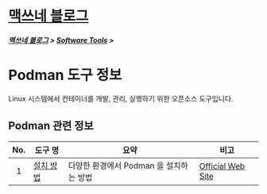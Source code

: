 <style type="text/css">
  @import url("/css/style-header.css");
</style>

<div class="sticky-top bg-white pt-1 pb-2">
<h1><a href="/">맥쓰네 블로그</a></h1>
<h5> 
<a href="/">맥쓰네 블로그</a>
>
<a href="/software_tools/">Software Tools</a>
>
</h5>
</div>

# Podman 도구 정보
Linux 시스템에서 컨테이너를 개발, 관리, 실행하기 위한 오픈소스 도구입니다.

## Podman 관련 정보

| No. | 도구 명 | 요약 | 비고 |
| :---: | --- | --- | --- |
| 1 | [설치 방법](./installation "https://max-jayee.github.io/software_tools/podman/installation") | 다양한 환경에서 Podman 을 설치하는 방법 | [Official Web Site](https://www.cyberithub.com/how-to-install-podman-on-rhel-centos-7-8-step-by-step/ "https://www.cyberithub.com/how-to-install-podman-on-rhel-centos-7-8-step-by-step/") |
